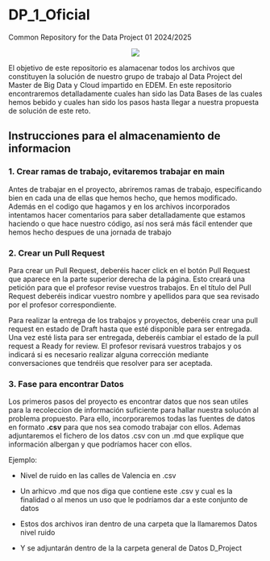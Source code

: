 # DP_1_Oficial
Common Repository for the Data Project 01 2024/2025

<div align=center><img src="https://media.geeksforgeeks.org/wp-content/uploads/20240206103015/Data-Sciecne-Projects.webp" /></div>

El objetivo de este repositorio es alamacenar todos los archivos que constituyen la solución de nuestro grupo de trabajo al Data Project del Master de Big Data y Cloud impartido en EDEM. En este repositorio encontraremos detalladamente cuales han sido las Data Bases de las cuales hemos bebido y cuales han sido los pasos hasta llegar a nuestra propuesta de solución de este reto.

## Instrucciones para el almacenamiento de informacion

### 1. Crear ramas de trabajo, evitaremos trabajar en main

Antes de trabajar en el proyecto, abriremos ramas de trabajo, especificando bien en cada una de ellas que hemos hecho, que hemos modificado. Además en el codigo que hagamos y en los archivos incorporados intentamos hacer comentarios para saber detalladamente que estamos haciendo o que hace nuestro código, así nos será más fácil entender que hemos hecho despues de una jornada de trabajo


### 2. Crear un Pull Request 

Para crear un Pull Request, deberéis hacer click en el botón Pull Request que aparece en la parte superior derecha de la página. Esto creará una petición para que el profesor revise vuestros trabajos. En el título del Pull Request deberéis indicar vuestro nombre y apellidos para que sea revisado por el profesor correspondiente.

Para realizar la entrega de los trabajos y proyectos, deberéis crear una pull request en estado de Draft hasta que esté disponible para ser entregada. Una vez esté lista para ser entregada, deberéis cambiar el estado de la pull request a Ready for review. El profesor revisará vuestros trabajos y os indicará si es necesario realizar alguna corrección mediante conversaciones que tendréis que resolver para ser aceptada.

### 3. Fase para encontrar Datos 

Los primeros pasos del proyecto es encontrar datos que nos sean utiles para la recoleccion de información suficiente para hallar nuestra solucón al problema propuesto. Para ello, incorporaremos todas las fuentes de datos en formato **.csv** para que nos sea comodo trabajar con ellos. Ademas adjuntaremos el fichero de los datos .csv con un .md que explique que información albergan y que podríamos hacer con ellos. 

Ejemplo:
- Nivel de ruido en las calles de Valencia en .csv 
- Un arhicvo .md que nos diga que contiene este .csv y cual es la finalidad o al menos un uso que le podríamos dar a este conjunto de datos 

- Estos dos archivos iran dentro de una carpeta que la llamaremos Datos nivel ruido
- Y se adjuntarán dentro de la la carpeta general de Datos D_Project